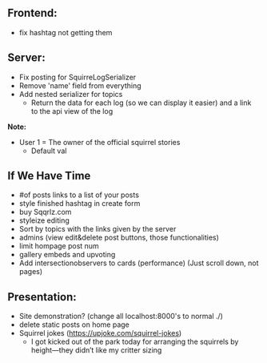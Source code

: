 ## **Frontend:**

-   fix hashtag not getting them

## **Server:**

-   Fix posting for SquirreLogSerializer
-   Remove 'name' field from everything
-   Add nested serializer for topics
    -   Return the data for each log (so we can display it easier) and a link to the api view of the log

**Note:**

-   User 1 = The owner of the official squirrel stories
    -   Default val

## **If We Have Time**

-   #of posts links to a list of your posts
-   style finished hashtag in create form
-   buy Sqqrlz.com
-   styleize editing
-   Sort by topics with the links given by the server
-   admins (view edit&delete post buttons, those functionalities)
-   limit hompage post num
-   gallery embeds and upvoting
-   Add intersectionobservers to cards (performance) (Just scroll down, not pages)

## **Presentation:**

-   Site demonstration? (change all localhost:8000's to normal ./)
-   delete static posts on home page
-   Squirrel jokes (https://upjoke.com/squirrel-jokes)
    -   I got kicked out of the park today for arranging the squirrels by height—they didn’t like my critter sizing

